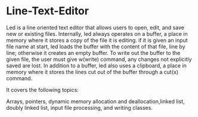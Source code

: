 # Line-Text-Editor
Led is a line oriented text editor that allows users to open, edit, and save new or existing files. Internally, led always operates on a buffer, a place in memory where it stores a copy of the file it is editing. if it is given an input file name at start, led loads the buffer with the content of that file, line by line; otherwise it creates an empty buffer. To write out the buffer to the given file, the user must give w(write) command, any changes not explicitly saved are lost. In addition to a buffer, led also uses a clipboard, a place in memory where it stores the lines cut out of the buffer through a cut(x) command.

It covers the following topics:

Arrays, pointers, dynamic memory allocation and deallocation,linked list, doubly linked list, input file processing,
and writing classes.
